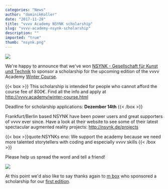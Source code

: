 ```yaml
---
categories: "News"
author: "dominikKoller"
date: "2017-11-28"
title: "vvvv Academy NSYNK scholarship"
slug: "vvvv-academy-nsynk-scholarship"
description: ""
imported: "true"
thumb: "nsynk.png"
---
```



![](nsynk.png) 

We're happy to announce that we've won [NSYNK - Gesellschaft für Kunst und Technik](http://nsynk.de/) to sponsor a scholarship for the upcoming edition of the vvvv Academy [Winter Course](http://vvvv.academy/winter-course.html).

{{< box >}}
This scholarship is intended for people who cannot afford the course fee of 800€. Find all the info and apply at http://vvvv.academy/winter-course.html

Deadline for scholarship applications: **Dezember 14th**{{< /box >}}

Frankfurt/Berlin based NSYNK have been power users and great supporters of vvvv ever since. Have a look at their website to see some of their latest spectacular augmented reality projects: http://nsynk.de/projects

{{< box >}}quote:NSYNKs eno:
We support the academy because we need more talented storytellers with coding and especially vvvv skills{{< /box >}}

Please help us spread the word and tell a friend!

![](vvvv-academy_lo_r.png) 

At this point we'd also like to say thanks again to [m box](http://www.m-box.de/) who sponsored a scholarship for our [first edition](http://vvvv.academy/summer-course.html).




